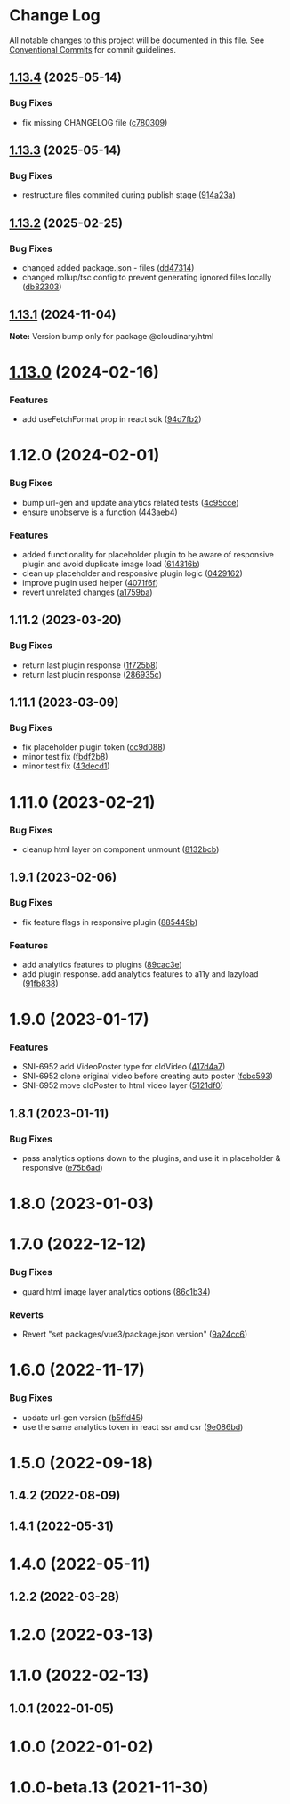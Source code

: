 # Change Log

All notable changes to this project will be documented in this file.
See [Conventional Commits](https://conventionalcommits.org) for commit guidelines.

## [1.13.4](https://github.com/cloudinary/frontend-frameworks/compare/@cloudinary/html@1.13.3...@cloudinary/html@1.13.4) (2025-05-14)


### Bug Fixes

* fix missing CHANGELOG file ([c780309](https://github.com/cloudinary/frontend-frameworks/commit/c780309bd22653c946b36db78d94a51fe78a90d4))





## [1.13.3](https://github.com/cloudinary/frontend-frameworks/compare/@cloudinary/html@1.13.2...@cloudinary/html@1.13.3) (2025-05-14)


### Bug Fixes

* restructure files commited during publish stage ([914a23a](https://github.com/cloudinary/frontend-frameworks/commit/914a23aba63dcb12cc4541b7b1ecbeaa52843a91))





## [1.13.2](https://github.com/cloudinary/frontend-frameworks/compare/@cloudinary/html@1.13.1...@cloudinary/html@1.13.2) (2025-02-25)


### Bug Fixes

* changed added package.json - files ([dd47314](https://github.com/cloudinary/frontend-frameworks/commit/dd473142dadfc332cf79d129fa6196d0aaf6180b))
* changed rollup/tsc config to prevent generating ignored files locally ([db82303](https://github.com/cloudinary/frontend-frameworks/commit/db823033a85a5bd5391d98292d297d3f3c1b89e6))





## [1.13.1](https://github.com/cloudinary/frontend-frameworks/compare/@cloudinary/html@1.13.0...@cloudinary/html@1.13.1) (2024-11-04)

**Note:** Version bump only for package @cloudinary/html





# [1.13.0](https://github.com/cloudinary/frontend-frameworks/compare/@cloudinary/html@1.12.0...@cloudinary/html@1.13.0) (2024-02-16)


### Features

* add useFetchFormat prop in react sdk ([94d7fb2](https://github.com/cloudinary/frontend-frameworks/commit/94d7fb25f0da2a719f961d68923ef1bbd8ee72a2))





# 1.12.0 (2024-02-01)


### Bug Fixes

* bump url-gen and update analytics related tests ([4c95cce](https://github.com/cloudinary/frontend-frameworks/commit/4c95cce77f363ac9ed674f94d38c20b4e0d71f21))
* ensure unobserve is a function ([443aeb4](https://github.com/cloudinary/frontend-frameworks/commit/443aeb42f854309e245b7d6a9dce6cf563c8ac08))


### Features

* added functionality for placeholder plugin to be aware of responsive plugin and avoid duplicate image load ([614316b](https://github.com/cloudinary/frontend-frameworks/commit/614316b735168f20703060df975839e35aeac68e))
* clean up placeholder and responsive plugin logic ([0429162](https://github.com/cloudinary/frontend-frameworks/commit/0429162f92e81f8d2ec94a5a905c7aa32d57aecd))
* improve plugin used helper ([4071f6f](https://github.com/cloudinary/frontend-frameworks/commit/4071f6fbb3a314ac643fdb37e9aa6111b4a5a43b))
* revert unrelated changes ([a1759ba](https://github.com/cloudinary/frontend-frameworks/commit/a1759ba65f8be673c48763655941367ac6dca13a))



## 1.11.2 (2023-03-20)


### Bug Fixes

* return last plugin response ([1f725b8](https://github.com/cloudinary/frontend-frameworks/commit/1f725b8540dd9b61bc7a66e3958d159ac3b5eb45))
* return last plugin response ([286935c](https://github.com/cloudinary/frontend-frameworks/commit/286935cfa40913a3a0dcf79ae09036ffabb94526))



## 1.11.1 (2023-03-09)


### Bug Fixes

* fix placeholder plugin token ([cc9d088](https://github.com/cloudinary/frontend-frameworks/commit/cc9d08877adc371b9917ac6bef94ae3fc997de8b))
* minor test fix ([fbdf2b8](https://github.com/cloudinary/frontend-frameworks/commit/fbdf2b86755dc502cce4ffaed2fe585479e0f7bf))
* minor test fix ([43decd1](https://github.com/cloudinary/frontend-frameworks/commit/43decd15efe6b2b93b30369c07665e29834e0024))



# 1.11.0 (2023-02-21)


### Bug Fixes

* cleanup html layer on component unmount ([8132bcb](https://github.com/cloudinary/frontend-frameworks/commit/8132bcb0f3b6f33ed49ec8af07a0e1bdedbd89f5))



## 1.9.1 (2023-02-06)


### Bug Fixes

* fix feature flags in responsive plugin ([885449b](https://github.com/cloudinary/frontend-frameworks/commit/885449b0f6548e49c54f1965ab2ba3f562e7d847))


### Features

* add analytics features to plugins ([89cac3e](https://github.com/cloudinary/frontend-frameworks/commit/89cac3e4fa7d6ac52fec6d4cce658be43b1ca205))
* add plugin response. add analytics features to a11y and lazyload ([91fb838](https://github.com/cloudinary/frontend-frameworks/commit/91fb8381e8522331fbb413ef313da578e5e49639))



# 1.9.0 (2023-01-17)


### Features

* SNI-6952 add VideoPoster type for cldVideo ([417d4a7](https://github.com/cloudinary/frontend-frameworks/commit/417d4a77b30d614b2508c89ded6a28e58decbc88))
* SNI-6952 clone original video before creating auto poster ([fcbc593](https://github.com/cloudinary/frontend-frameworks/commit/fcbc5933a650a1a84095c461c969d4d247ad957f))
* SNI-6952 move cldPoster to html video layer ([5121df0](https://github.com/cloudinary/frontend-frameworks/commit/5121df0ecaa8ead516397e4e487ab7a8e127768b))



## 1.8.1 (2023-01-11)


### Bug Fixes

* pass analytics options down to the plugins, and use it in placeholder & responsive ([e75b6ad](https://github.com/cloudinary/frontend-frameworks/commit/e75b6ad2fca02142232e354848c274d3744d9d37))



# 1.8.0 (2023-01-03)



# 1.7.0 (2022-12-12)


### Bug Fixes

* guard html image layer analytics options ([86c1b34](https://github.com/cloudinary/frontend-frameworks/commit/86c1b3475e3319de01c5d809b34d3c8dbff4bd80))


### Reverts

* Revert "set packages/vue3/package.json version" ([9a24cc6](https://github.com/cloudinary/frontend-frameworks/commit/9a24cc682974477c8ff207cbb2619250d0e74b10))



# 1.6.0 (2022-11-17)


### Bug Fixes

* update url-gen version ([b5ffd45](https://github.com/cloudinary/frontend-frameworks/commit/b5ffd4534fa2bca5dbcbb08d244a116f5812ae15))
* use the same analytics token in react ssr and csr ([9e086bd](https://github.com/cloudinary/frontend-frameworks/commit/9e086bd8b870246ba4647a189b73d4d786749b60))



# 1.5.0 (2022-09-18)



## 1.4.2 (2022-08-09)



## 1.4.1 (2022-05-31)



# 1.4.0 (2022-05-11)



## 1.2.2 (2022-03-28)



# 1.2.0 (2022-03-13)



# 1.1.0 (2022-02-13)



## 1.0.1 (2022-01-05)



# 1.0.0 (2022-01-02)



# 1.0.0-beta.13 (2021-11-30)
